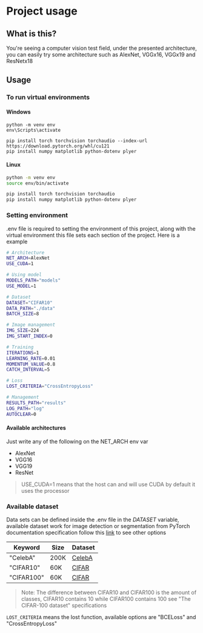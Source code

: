 # Project usage

## What is this?

You're seeing a computer vision test field, under the presented architecture, you can easily
try some architecture such as AlexNet, VGGx16, VGGx19 and ResNetx18

## Usage

### To run virtual environments

#### Windows

```bath
python -m venv env
env\Scripts\activate

pip install torch torchvision torchaudio --index-url https://download.pytorch.org/whl/cu121
pip install numpy matplotlib python-dotenv plyer
```

#### Linux

```bash
python -m venv env
source env/bin/activate

pip install torch torchvision torchaudio
pip install numpy matplotlib python-dotenv plyer
```

### Setting environment

.env file is required to setting the environment of this project, along with the virtual environment
this file sets each section of the project. Here is a example

```bash
# Architecture
NET_ARCH=AlexNet
USE_CUDA=1

# Using model
MODELS_PATH="models"
USE_MODEL=1

# Dataset
DATASET="CIFAR10"
DATA_PATH="./data"
BATCH_SIZE=8

# Image management
IMG_SIZE=224
IMG_START_INDEX=0

# Training
ITERATIONS=1
LEARNING_RATE=0.01
MOMENTUM_VALUE=0.8
CATCH_INTERVAL=5

# Loss
LOST_CRITERIA="CrossEntropyLoss"

# Management
RESULTS_PATH="results"
LOG_PATH="log"
AUTOCLEAR=0
```

#### Available architectures

Just write any of the following on the NET_ARCH env var

- AlexNet
- VGG16
- VGG19
- ResNet

> USE_CUDA=1 means that the host can and will use CUDA by default it uses the processor

### Available dataset

Data sets can be defined inside the .env file in the $DATASET$ variable, available dataset
work for image detection or segmentation from PyTorch documentation specification follow this
[link](https://pytorch.org/vision/stable/datasets.html#image-detection-or-segmentation) to see
other options

| Keyword    | Size | Dataset                                                     |
| ---------- | ---- | ----------------------------------------------------------- |
| "CelebA"   | 200K | [CelebA](https://mmlab.ie.cuhk.edu.hk/projects/CelebA.html) |
| "CIFAR10"  | 60K  | [CIFAR](https://www.cs.toronto.edu/~kriz/cifar.html)        |
| "CIFAR100" | 60K  | [CIFAR](https://www.cs.toronto.edu/~kriz/cifar.html)        |

> Note: The difference between CIFAR10 and CIFAR100 is the amount of classes, CIFAR10 contains 10
> while CIFAR100 contains 100 see "The CIFAR-100 dataset" specifications

`LOST_CRITERIA` means the lost function, available options are "BCELoss" and "CrossEntropyLoss"